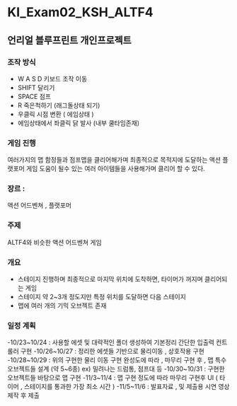 # KI_Exam02_KSH_ALTF4
## 언리얼 블루프린트 개인프로젝트

### 조작 방식
- W A S D 키보드 조작 이동
- SHIFT 달리기
- SPACE 점프
- R 죽은척하기 (래그돌상태 되기)
- 우클릭 시점 변환 ( 에임상태 )
- 에임상태에서 좌클릭 닭 발사 (내부 쿨타임존재)
  
### 게임 진행
여러가지의 맵 함정들과 점프맵을 클리어해가며 최종적으로 목적지에 도달하는 액션 플랫포머 게임
도움이 될수 있는 여러 아이템들을 사용해가며 클리어 할 수 있다.


### 장르 : 
액션 어드벤쳐 , 플랫포머

### 주제
ALTF4와 비슷한 액션 어드벤쳐 게임

### 개요
-	스테이지 진행하며 최종적으로 마지막 위치에 도착하면, 타이머가 꺼지며 클리어되는 게임
-	스테이지 약 2~3개 정도지만 특정 위치를 도달하면 다음 스테이지
-	맵에 여러 개의 기믹 오브젝트 존재

### 일정 계획
-10/23~10/24 : 사용할 에셋 및 대략적인 폴더 생성하여 기본정리 간단한 입출력 컨트롤러 구현
-10/26~10/27 : 정리한 에셋들 기반으로 물리이동 , 상호작용 구현 
-10/28~10/29 : 위의 구현한 물리 이동 구현 완성도에 따라 , 마무리 구현 후 , 맵 특수 오브젝트들 설계 (약 5~6종) ex) 밀려나는 드럼통, 점프대 등
-10/30~10/31 : 구현한 오브젝트들 바탕으로 맵 구현 
-11/3~11/4 : 맵 구현 정도에 따라 마무리 구현후  UI ( 타이머 , 스테이지를 통과한 가장 최소 시간 )
-11/5~11/6 : 발표자료 , 및 제출용 시연 영상 제작 후 제출
